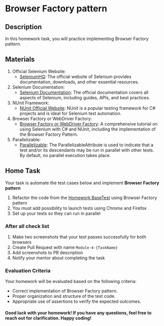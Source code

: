 ﻿# Browser Factory pattern

## Description

In this homework task, you will practice implementing Browser Factory pattern.

## Materials

1. Official Selenium Website:
    - [SeleniumHQ](https://www.selenium.dev/): The official website of Selenium provides documentation, downloads, and other essential resources.
2. Selenium Documentation:
    - [Selenium Documentation](https://www.selenium.dev/documentation/en/): The official documentation covers all aspects of Selenium, including guides, APIs, and best practices.
3. NUnit Framework:
    - [NUnit Official Website](https://nunit.org/): NUnit is a popular testing framework for C# projects and is ideal for Selenium test automation.
4. Browser Factory or WebDriver Factory:
    - [Browser Factory or WebDriver Factory](https://toolsqa.com/selenium-webdriver/c-sharp/browser-factory/):
A comprehensive tutorial on using Selenium with C# and NUnit, including the implementation of the Browser Factory Pattern.
5. Parallelizable:
   - [Parallelizable](https://docs.nunit.org/articles/nunit/writing-tests/attributes/parallelizable.html):
The ParallelizableAttribute is used to indicate that a test and/or its descendants may be run in parallel with 
other tests. By default, no parallel execution takes place.


## Home Task

Your task is automate the test cases below and implement **Browser Factory pattern**
1. Refactor the code from the [Homework BaseTest](../Module3_BaseTest_Sauce_Demo/Hometask.md) using Browser Factory pattern
2. You must add possibility to launch tests using Chrome and Firefox
3. Set up your tests so they can run in parallel

### After all check list

1. Make two screenshots that your test passes successfully for both browsers
2. Create Pull Request with name `Module-4-{TaskName}`
3. Add screenshots to PR description
4. Notify your mentor about completing the task

### Evaluation Criteria
Your homework will be evaluated based on the following criteria:

- Correct implementation of Browser Factory pattern. 
- Proper organization and structure of the test code. 
- Appropriate use of assertions to verify the expected outcomes. 

#### Good luck with your homework! If you have any questions, feel free to reach out for clarification. Happy coding!
